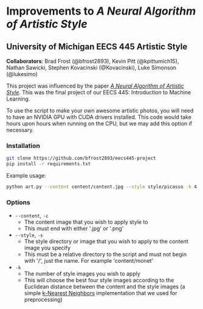 # Improvements to *A Neural Algorithm of Artistic Style*

## University of Michigan EECS 445 Artistic Style

**Collaborators**: Brad Frost (@bfrost2893), Kevin Pitt (@kpittumich15), Nathan Sawicki, Stephen Kovacinski (@Kovacinski), Luke Simonson (@lukesimo)

This project was influenced by the paper [*A Neural Algorithm of Artistic Style*](http://arxiv.org/abs/1508.06576). This was the final project of
our EECS 445: Introduction to Machine Learning.

To use the script to make your own awesome artistic photos, you will need to have an NVIDIA GPU with CUDA drivers installed. This code would take hours upon hours when running on the CPU, but we may add this option if necessary.

### Installation

```bash
git clone https://github.com/bfrost2893/eecs445-project
pip install -r requirements.txt
```

Example usage:

```bash
python art.py --content content/content.jpg --style style/picasso -k 4
```

### Options

* `--content`, `-c`
    - The content image that you wish to apply style to
    - This must end with either '.jpg' or '.png'
* `--style`, `-s`
    - The style directory or image that you wish to apply
to the content image you specify
    - This must be a relative directory to the script and must not begin
    with '/', just the name. For example 'content/monet'
* `-k`
    - The number of style images you wish to apply
    - This will choose the best four style images according to the
    Euclidean distance between the content and the style images (a simple [k-Nearest Neighbors](https://en.wikipedia.org/wiki/K-nearest_neighbors_algorithm) implementation that we used for preprocessing)
